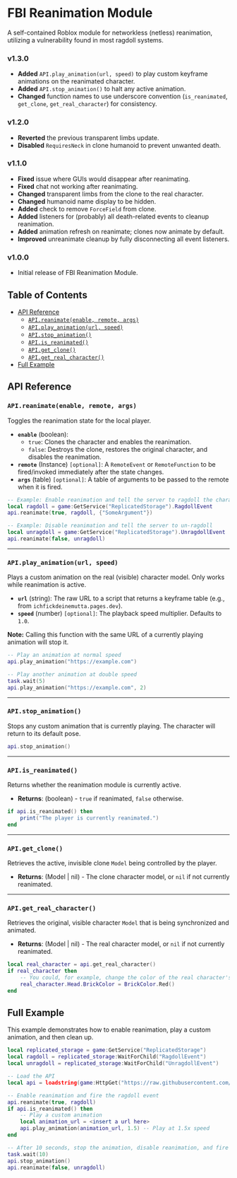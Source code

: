 # FBI Reanimation Module

A self-contained Roblox module for networkless (netless) reanimation, utilizing a vulnerability found in most ragdoll systems.

### v1.3.0
- **Added** `API.play_animation(url, speed)` to play custom keyframe animations on the reanimated character.
- **Added** `API.stop_animation()` to halt any active animation.
- **Changed** function names to use underscore convention (`is_reanimated`, `get_clone`, `get_real_character`) for consistency.

### v1.2.0
- **Reverted** the previous transparent limbs update.
- **Disabled** `RequiresNeck` in clone humanoid to prevent unwanted death.

### v1.1.0
- **Fixed** issue where GUIs would disappear after reanimating.  
- **Fixed** chat not working after reanimating.  
- **Changed** transparent limbs from the clone to the real character.  
- **Changed** humanoid name display to be hidden.  
- **Added** check to remove `ForceField` from clone.  
- **Added** listeners for (probably) all death-related events to cleanup reanimation.  
- **Added** animation refresh on reanimate; clones now animate by default.  
- **Improved** unreanimate cleanup by fully disconnecting all event listeners.  

### v1.0.0
- Initial release of FBI Reanimation Module.

## Table of Contents

-   [API Reference](#api-reference)
    -   [`API.reanimate(enable, remote, args)`](#apireanimateenable-remote-args)
    -   [`API.play_animation(url, speed)`](#apiplay_animationurl-speed)
    -   [`API.stop_animation()`](#apistop_animation)
    -   [`API.is_reanimated()`](#apiis_reanimated)
    -   [`API.get_clone()`](#apiget_clone)
    -   [`API.get_real_character()`](#apiget_real_character)
-   [Full Example](#full-example)

## API Reference

### `API.reanimate(enable, remote, args)`

Toggles the reanimation state for the local player.

-   **`enable`** (boolean):
    -   `true`: Clones the character and enables the reanimation.
    -   `false`: Destroys the clone, restores the original character, and disables the reanimation.
-   **`remote`** (Instance) `[optional]`: A `RemoteEvent` or `RemoteFunction` to be fired/invoked immediately after the state changes.
-   **`args`** (table) `[optional]`: A table of arguments to be passed to the remote when it is fired.

```lua
-- Example: Enable reanimation and tell the server to ragdoll the character
local ragdoll = game:GetService("ReplicatedStorage").RagdollEvent
api.reanimate(true, ragdoll, {"SomeArgument"})

-- Example: Disable reanimation and tell the server to un-ragdoll
local unragdoll = game:GetService("ReplicatedStorage").UnragdollEvent
api.reanimate(false, unragdoll)
```

---

### `API.play_animation(url, speed)`

Plays a custom animation on the real (visible) character model. Only works while reanimation is active.

-   **`url`** (string): The raw URL to a script that returns a keyframe table (e.g., from `ichfickdeinemutta.pages.dev`).
-   **`speed`** (number) `[optional]`: The playback speed multiplier. Defaults to `1.0`.

**Note:** Calling this function with the same URL of a currently playing animation will stop it.

```lua
-- Play an animation at normal speed
api.play_animation("https://example.com")

-- Play another animation at double speed
task.wait(5)
api.play_animation("https://example.com", 2)
```

---

### `API.stop_animation()`

Stops any custom animation that is currently playing. The character will return to its default pose.

```lua
api.stop_animation()
```

---

### `API.is_reanimated()`

Returns whether the reanimation module is currently active.

-   **Returns**: (boolean) - `true` if reanimated, `false` otherwise.

```lua
if api.is_reanimated() then
    print("The player is currently reanimated.")
end
```

---

### `API.get_clone()`

Retrieves the active, invisible clone `Model` being controlled by the player.

-   **Returns**: (Model | nil) - The clone character model, or `nil` if not currently reanimated.

---

### `API.get_real_character()`

Retrieves the original, visible character `Model` that is being synchronized and animated.

-   **Returns**: (Model | nil) - The real character model, or `nil` if not currently reanimated.

```lua
local real_character = api.get_real_character()
if real_character then
    -- You could, for example, change the color of the real character's parts
    real_character.Head.BrickColor = BrickColor.Red()
end
```

## Full Example

This example demonstrates how to enable reanimation, play a custom animation, and then clean up.

```lua
local replicated_storage = game:GetService("ReplicatedStorage")
local ragdoll = replicated_storage:WaitForChild("RagdollEvent")
local unragdoll = replicated_storage:WaitForChild("UnragdollEvent")

-- Load the API
local api = loadstring(game:HttpGet("https://raw.githubusercontent.com/x64entry/universal-reanimate-api/main/module.lua"))()

-- Enable reanimation and fire the ragdoll event
api.reanimate(true, ragdoll)
if api.is_reanimated() then
    -- Play a custom animation
    local animation_url = <insert a url here>
    api.play_animation(animation_url, 1.5) -- Play at 1.5x speed
end

-- After 10 seconds, stop the animation, disable reanimation, and fire the unragdoll event
task.wait(10)
api.stop_animation()
api.reanimate(false, unragdoll)
```
